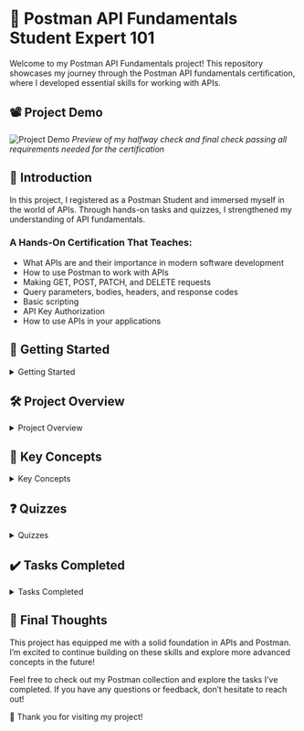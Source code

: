 # 🏅 Postman API Fundamentals Student Expert 101

Welcome to my Postman API Fundamentals project! This repository showcases my journey through the Postman API fundamentals certification, where I developed essential skills for working with APIs.

## 📽️ Project Demo

![Project Demo](link-to-your-gif.gif)  <!-- Replace with the actual link to your GIF -->
*Preview of my halfway check and final check passing all requirements needed for the certification*

## 📝 Introduction
In this project, I registered as a Postman Student and immersed myself in the world of APIs. Through hands-on tasks and quizzes, I strengthened my understanding of API fundamentals. 

### A Hands-On Certification That Teaches:
- What APIs are and their importance in modern software development
- How to use Postman to work with APIs
- Making GET, POST, PATCH, and DELETE requests
- Query parameters, bodies, headers, and response codes
- Basic scripting
- API Key Authorization
- How to use APIs in your applications

## 🚀 Getting Started
<details>
<summary>Getting Started</summary>

1. I began by registering as a Postman Student, diving into the resources available.
2. I familiarized myself with APIs, gaining insights into their functionality and significance.

</details>

## 🛠️ Project Overview
<details>
<summary>Project Overview</summary>

Throughout this project, I explored key areas, including:
- **Understanding APIs**: I learned about Application Programming Interfaces and their role as digital connections.
- **Introducing Postman**: I discovered the features of the Postman platform and how it facilitates API interactions.

</details>

## 🔑 Key Concepts
<details>
<summary>Key Concepts</summary>

- **Your First API Request**: I created a workspace and collection to make my first request to a Library API.
- **Request Parameters**: I explored query parameters and path variables, learning how to utilize them effectively.
- **Sending Data with POST**: I practiced adding data using POST requests, including implementing authorization headers.
- **Variables and Scripting**: I used variables in Postman to streamline my requests and automate tasks with scripting.
- **PATCH and DELETE Methods**: I learned how to perform updates and deletions on resources through PATCH and DELETE requests.
- **Generating Code**: I understood how to generate code snippets from my requests for use in my projects.

</details>

## ❓ Quizzes
<details>
<summary>Quizzes</summary>

I completed several quizzes throughout the project to test my knowledge:
1. What Are APIs?
2. Introducing Postman
3. Your First API Request
4. Query vs. Path Parameters
5. Sending Data With Postman
6. Intro to Variables

</details>

## ✔️ Tasks Completed
<details>
<summary>Tasks Completed</summary>

- Created a workspace and collection for my API requests.
- Made requests to get and search for books, enhancing my practical understanding.
- Added new books using POST requests, reinforcing my skills in data manipulation.
- Implemented variables for dynamic requests, which improved my efficiency.
- Checked out and deleted books using PATCH and DELETE methods, gaining hands-on experience with these operations.
- Submitted my Postman collection and proudly claimed my badge!

</details>

## 🌟 Final Thoughts
This project has equipped me with a solid foundation in APIs and Postman. I’m excited to continue building on these skills and explore more advanced concepts in the future!

Feel free to check out my Postman collection and explore the tasks I’ve completed. If you have any questions or feedback, don’t hesitate to reach out!

🎉 Thank you for visiting my project!
